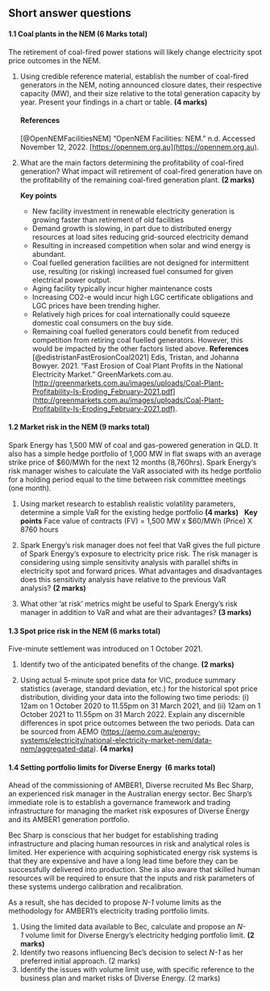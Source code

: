## Short answer questions
#### 1.1 Coal plants in the NEM (6 Marks total)

The retirement of coal-fired power stations will likely change electricity spot price outcomes in the NEM.     

1.  Using credible reference material, establish the number of coal-fired generators in the NEM, noting announced closure dates, their respective capacity (MW), and their size relative to the total generation capacity by year. Present your findings in a chart or table. **(4 marks)**
    #### References
    [@OpenNEMFacilitiesNEM]
    “OpenNEM Facilities: NEM.” n.d. Accessed November 12, 2022. [https://opennem.org.au](https://opennem.org.au).

2.  What are the main factors determining the profitability of coal-fired generation? What impact will retirement of coal-fired generation have on the profitability of the remaining coal-fired generation plant. **(2 marks)**

	 **Key points**
	- New facility investment in renewable electricity generation is growing faster than retirement of old facilities
	- Demand growth is slowing, in part due to distributed energy resources at load sites reducing grid-sourced electricity demand
	- Resulting in increased competition when solar and wind energy is abundant.
	- Coal fuelled generation facilities are not designed for intermittent use, resulting (or risking) increased fuel consumed for given electrical power output. 
	- Aging facility typically incur higher maintenance costs
	- Increasing CO2-e would incur high LGC certificate obligations and LGC prices have been trending higher.
	- Relatively high prices for coal internationally could squeeze domestic coal consumers on the buy side.
	- Remaining coal fuelled generators could benefit from reduced competition from retiring coal fuelled generators. However, this would be impacted by the other factors listed above.
	 **References**
[@edistristanFastErosionCoal2021]
Edis, Tristan, and Johanna Bowyer. 2021. “Fast Erosion of Coal Plant Profits in the National Electricity Market.” GreenMarkets.com.au. [http://greenmarkets.com.au/images/uploads/Coal-Plant-Profitability-Is-Eroding_February-2021.pdf](http://greenmarkets.com.au/images/uploads/Coal-Plant-Profitability-Is-Eroding_February-2021.pdf).
	
#### 1.2 Market risk in the NEM (9 marks total)  

Spark Energy has 1,500 MW of coal and gas-powered generation in QLD. It also has a simple hedge portfolio of 1,000 MW in flat swaps with an average strike price of $60/MWh for the next 12 months (8,760hrs). Spark Energy’s risk manager wishes to calculate the VaR associated with its hedge portfolio for a holding period equal to the time between risk committee meetings (one month).  

1.  Using market research to establish realistic volatility parameters, determine a simple VaR for the existing hedge portfolio **(4 marks)**  
	**Key points**
	Face value of contracts (FV) = 1,500 MW x $60/MWh (Price) X 8760 hours

2.  Spark Energy’s risk manager does not feel that VaR gives the full picture of Spark Energy’s exposure to electricity price risk. The risk manager is considering using simple sensitivity analysis with parallel shifts in electricity spot and forward prices. What advantages and disadvantages does this sensitivity analysis have relative to the previous VaR analysis? **(2 marks)**
    
3.  What other ’at risk’ metrics might be useful to Spark Energy’s risk manager in addition to VaR and what are their advantages? **(3 marks)** 
    

#### 1.3 Spot price risk in the NEM (6 marks total)

Five-minute settlement was introduced on 1 October 2021.  

1.  Identify two of the anticipated benefits of the change. **(2 marks)**
    

2.  Using actual 5-minute spot price data for VIC, produce summary statistics (average, standard deviation, etc.) for the historical spot price distribution, dividing your data into the following two time periods: (i) 12am on 1 October 2020 to 11.55pm on 31 March 2021, and (ii) 12am on 1 October 2021 to 11.55pm on 31 March 2022. Explain any discernible differences in spot price outcomes between the two periods. Data can be sourced from AEMO (https://aemo.com.au/energy-systems/electricity/national-electricity-market-nem/data-nem/aggregated-data). **(4 marks)**  
    

#### 1.4 Setting portfolio limits for Diverse Energy  (6 marks total) 

Ahead of the commissioning of AMBER1, Diverse recruited Ms Bec Sharp, an experienced risk manager in the Australian energy sector. Bec Sharp’s immediate role is to establish a governance framework and trading infrastructure for managing the market risk exposures of Diverse Energy and its AMBER1 generation portfolio.

Bec Sharp is conscious that her budget for establishing trading infrastructure and placing human resources in risk and analytical roles is limited. Her experience with acquiring sophisticated energy risk systems is that they are expensive and have a long lead time before they can be successfully delivered into production. She is also aware that skilled human resources will be required to ensure that the inputs and risk parameters of these systems undergo calibration and recalibration.

As a result, she has decided to propose _N-1_ volume limits as the methodology for AMBER1’s electricity trading portfolio limits.

  

1.  Using the limited data available to Bec, calculate and propose an _N-1_ volume limit for Diverse Energy’s electricity hedging portfolio limit. **(2 marks)** 
2.  Identify two reasons influencing Bec’s decision to select _N-1_ as her preferred initial approach. (2 marks)
3.  Identify the issues with volume limit use, with specific reference to the business plan and market risks of Diverse Energy. (2 marks)